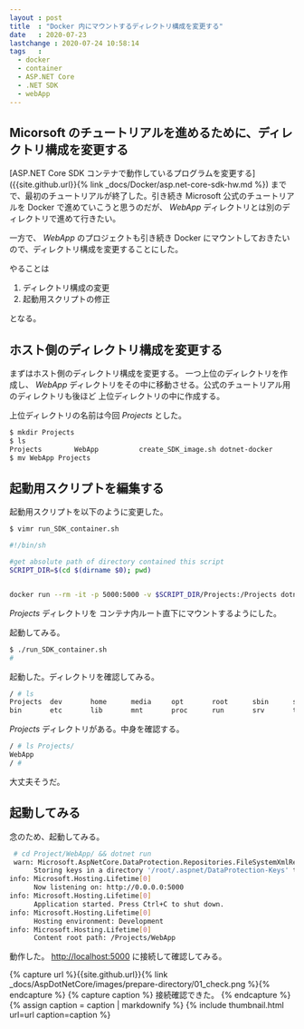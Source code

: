 ```yaml
---
layout : post
title  : "Docker 内にマウントするディレクトリ構成を変更する"
date   : 2020-07-23
lastchange : 2020-07-24 10:58:14
tags   :
  - docker
  - container
  - ASP.NET Core
  - .NET SDK
  - webApp
---
```


## Micorsoft のチュートリアルを進めるために、ディレクトリ構成を変更する

[ASP.NET Core SDK コンテナで動作しているプログラムを変更する]({{site.github.url}}{% link _docs/Docker/asp.net-core-sdk-hw.md %})
までで、最初のチュートリアルが終了した。引き続き Microsoft 公式のチュートリアルを Docker で進めていこうと思うのだが、 _WebApp_ ディレクトリとは別のディレクトリで進めて行きたい。

一方で、 _WebApp_ のプロジェクトも引き続き Docker にマウントしておきたいので、ディレクトリ構成を変更することにした。

やることは

1. ディレクトリ構成の変更
2. 起動用スクリプトの修正

となる。


## ホスト側のディレクトリ構成を変更する

まずはホスト側のディレクトリ構成を変更する。 一つ上位のディレクトリを作成し、
_WebApp_ ディレクトリをその中に移動させる。公式のチュートリアル用のディレクトリも後ほど
上位ディレクトリの中に作成する。

上位ディレクトリの名前は今回 _Projects_ とした。

```sh
$ mkdir Projects  
$ ls
Projects		WebApp			create_SDK_image.sh	dotnet-docker		run_SDK_container.sh
$ mv WebApp Projects 
```

## 起動用スクリプトを編集する

起動用スクリプトを以下のように変更した。

```sh
$ vimr run_SDK_container.sh 
```

```sh
#!/bin/sh

#get absolute path of directory contained this script
SCRIPT_DIR=$(cd $(dirname $0); pwd)


docker run --rm -it -p 5000:5000 -v $SCRIPT_DIR/Projects:/Projects dotnetsdk3.1
```

_Projects_ ディレクトリを コンテナ内ルート直下にマウントするようにした。

起動してみる。

```sh
$ ./run_SDK_container.sh
#   
```

起動した。ディレクトリを確認してみる。

```sh
/ # ls 
Projects  dev       home      media     opt       root      sbin      sys       usr
bin       etc       lib       mnt       proc      run       srv       tmp       var
```

_Projects_ ディレクトリがある。中身を確認する。

```sh
/ # ls Projects/
WebApp
/ # 
```

大丈夫そうだ。

## 起動してみる

念のため、起動してみる。

```sh
 # cd Project/WebApp/ && dotnet run
 warn: Microsoft.AspNetCore.DataProtection.Repositories.FileSystemXmlRepository[60]
      Storing keys in a directory '/root/.aspnet/DataProtection-Keys' that may not be persisted outside of the container. Protected data will be unavailable when container is destroyed.
info: Microsoft.Hosting.Lifetime[0]
      Now listening on: http://0.0.0.0:5000
info: Microsoft.Hosting.Lifetime[0]
      Application started. Press Ctrl+C to shut down.
info: Microsoft.Hosting.Lifetime[0]
      Hosting environment: Development
info: Microsoft.Hosting.Lifetime[0]
      Content root path: /Projects/WebApp
```

動作した。 <http://localhost:5000> に接続して確認してみる。


{% capture url %}{{site.github.url}}{% link _docs/AspDotNetCore/images/prepare-directory/01_check.png %}{% endcapture %}
{% capture caption %}
接続確認できた。
{% endcapture %}
{% assign caption = caption | markdownify %}
{% include thumbnail.html url=url caption=caption %}
